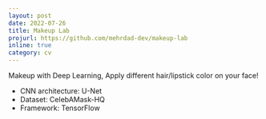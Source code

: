 ```yaml
---
layout: post
date: 2022-07-26
title: Makeup Lab
projurl: https://github.com/mehrdad-dev/makeup-lab
inline: true
category: cv
---
```


Makeup with Deep Learning, Apply different hair/lipstick color on your face!

- CNN architecture: U-Net
- Dataset:  CelebAMask-HQ
- Framework: TensorFlow